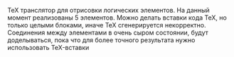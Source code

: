 TeX транслятор для отрисовки логических элементов. На данный момент реализованы 5 элементов. Можно делать вставки кода TeX, но только целыми блоками, иначе TeX сгенерируется некорректно. Соединения между элементами в очень сыром состоянии, будут доделываться, пока что для более точного результата нужно использовать TeX-вставки 
